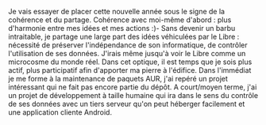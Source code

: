 <!-- title: Nouvelle année et bonnes résolutions -->
<!-- category: Humeur -->

Je vais essayer de placer cette nouvelle année sous le signe de la cohérence
et du partage. <!-- more -->Cohérence avec moi-même d'abord : plus d'harmonie entre mes
idées et mes actions :)- Sans devenir un barbu intraitable, je partage une
large part des idées véhiculées par le Libre : nécessité de préserver
l'indépendance de son informatique, de contrôler l'utilisation de ses
données. J'irais même jusqu'à voir le Libre comme un microcosme du monde
réel. Dans cet optique, il est temps que je sois plus actif, plus participatif
afin d'apporter ma pierre à l'édifice. Dans l'immédiat je me forme à la
maintenance de paquets AUR, j'ai repéré un projet intéressant qui ne fait pas
encore partie du dépôt. A court/moyen terme, j'ai un projet de développement
à taille humaine qui ira dans le sens du contrôle de ses données avec un
tiers serveur qu'on peut héberger facilement et une application cliente
Android.

